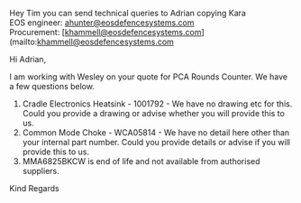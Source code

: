 Hey Tim you can send technical queries to Adrian copying Kara  
EOS engineer: [ahunter@eosdefencesystems.com](mailto:ahunter@eosdefencesystems.com)  
Procurement: [khammell@eosdefencesystems.com](mailto:khammell@eosdefencesystems.com


Hi Adrian,

I am working with Wesley on your quote for PCA Rounds Counter. We have a few questions below.

1. Cradle Electronics Heatsink - 1001792 - We have no drawing etc for this. Could you provide a drawing or advise whether you will provide this to us.
2. Common Mode Choke - WCA05814 - We have no detail here other than your internal part number. Could you provide details or advise if you will provide this to us.
3. MMA6825BKCW is end of life and not available from authorised suppliers.

Kind Regards